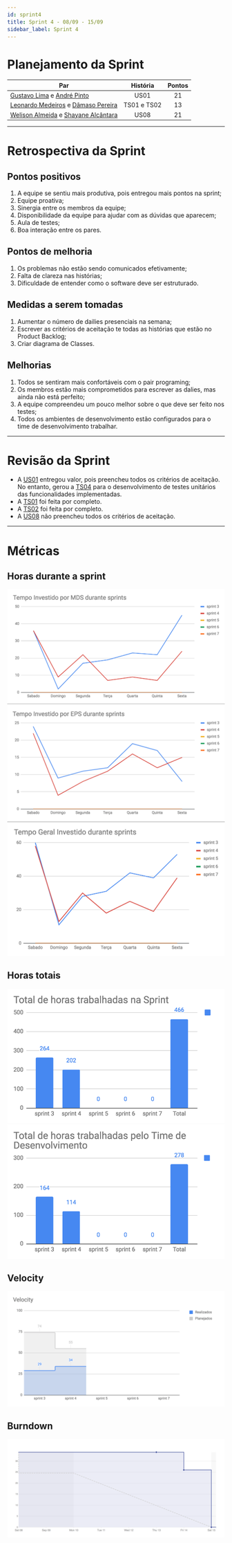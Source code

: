 ```yaml
---
id: sprint4
title: Sprint 4 - 08/09 - 15/09
sidebar_label: Sprint 4
---
```


# Planejamento da Sprint

|Par|História|Pontos|
|---|:------:|:----:|
|[Gustavo Lima](https://github.com/orgs/fga-eps-mds/people/gustavolima00) e [André Pinto](https://github.com/orgs/fga-eps-mds/people/andrelucax)|US01|21|
|[Leonardo Medeiros](https://github.com/orgs/fga-eps-mds/people/leomedeiros1) e [Dâmaso Pereira](https://github.com/orgs/fga-eps-mds/people/juniopereirab)|TS01 e TS02|13|
|[Welison Almeida](https://github.com/orgs/fga-eps-mds/people/WelisonR) e [Shayane Alcântara](https://github.com/orgs/fga-eps-mds/people/shayanealcantara)|US08|21|

-------------------------------------------------------------------------------
# Retrospectiva da Sprint
## Pontos positivos
1. A equipe se sentiu mais produtiva, pois entregou mais pontos na sprint;
2. Equipe proativa;
3. Sinergia entre os membros da equipe;
4. Disponibilidade da equipe para ajudar com as dúvidas que aparecem;
5. Aula de testes;
6. Boa interação entre os pares.

## Pontos de melhoria
1. Os problemas não estão sendo comunicados efetivamente;
2. Falta de clareza nas histórias;
3. Dificuldade de entender como o software deve ser estruturado.

## Medidas a serem tomadas
1. Aumentar o número de dailies presenciais na semana;
2. Escrever as critérios de aceitação te todas as histórias que estão no Product Backlog;
3. Criar diagrama de Classes.

## Melhorias
1. Todos se sentiram mais confortáveis com o pair programing;
2. Os membros estão mais comprometidos para escrever as dalies, mas ainda não está perfeito;
3. A equipe compreendeu um pouco melhor sobre o que deve ser feito nos testes;
4. Todos os ambientes de desenvolvimento estão configurados para o time de desenvolvimento trabalhar.

-------------------------------------------------------------------------------
# Revisão da Sprint
* A [US01](https://github.com/fga-eps-mds/2018.2-iFood/issues/36) entregou valor, pois preencheu todos os critérios de aceitação. No entanto, gerou a [TS04](https://github.com/fga-eps-mds/2018.2-iFood/issues/82) para o desenvolvimento de testes unitários das funcionalidades implementadas.
* A [TS01](https://github.com/fga-eps-mds/2018.2-iFood/issues/78) foi feita por completo.
* A [TS02](https://github.com/fga-eps-mds/2018.2-iFood/issues/79) foi feita por completo.
* A [US08](https://github.com/fga-eps-mds/2018.2-iFood/issues/46) não preencheu todos os critérios de aceitação.

-------------------------------------------------------------------------------
# Métricas
## Horas durante a sprint
![tempo-mds-4](assets/sprints/tempo-mds-4.png)
![tempo-eps-4](assets/sprints/tempo-eps-4.png)
![tempo-geral-4](assets/sprints/tempo-geral-4.png)

## Horas totais
![total-horas-4](assets/sprints/total-horas-4.png)
![total-horas-td-4](assets/sprints/total-horas-td-4.png)

## Velocity
![velocity-4](assets/sprints/velocity-4.png)

## Burndown
![burndown-4](assets/sprints/burndown-4.png)